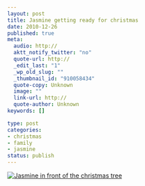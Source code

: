 ```yaml
--- 
layout: post
title: Jasmine getting ready for christmas
date: 2010-12-26
published: true
meta: 
  audio: http://
  aktt_notify_twitter: "no"
  quote-url: http://
  _edit_last: "1"
  _wp_old_slug: ""
  _thumbnail_id: "910058434"
  quote-copy: Unknown
  image: ""
  link-url: http://
  quote-author: Unknown
keywords: []

type: post
categories: 
- christmas
- family
- jasmine
status: publish
---
```



[![](http://media.eick.us/2010/12/2010-12-19-at-20-32-12-200x300.jpg "Jasmine in front of the christmas tree")](http://media.eick.us/2010/12/2010-12-19-at-20-32-12.jpg)
